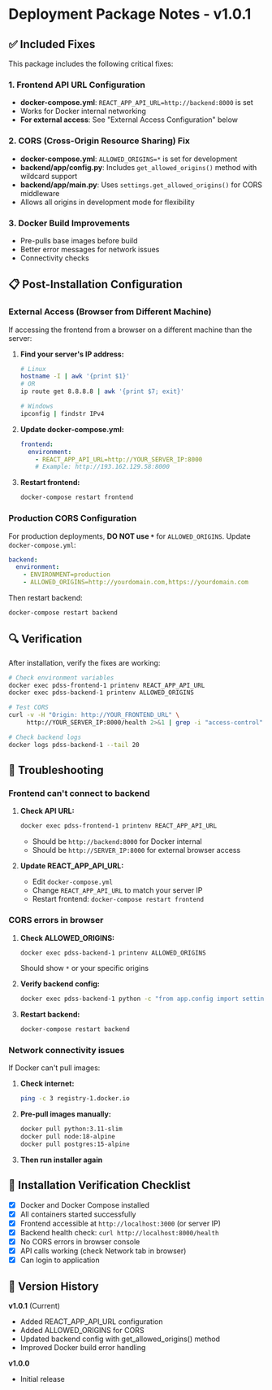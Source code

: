 # Deployment Package Notes - v1.0.1

## ✅ Included Fixes

This package includes the following critical fixes:

### 1. Frontend API URL Configuration
- **docker-compose.yml**: `REACT_APP_API_URL=http://backend:8000` is set
- Works for Docker internal networking
- **For external access**: See "External Access Configuration" below

### 2. CORS (Cross-Origin Resource Sharing) Fix
- **docker-compose.yml**: `ALLOWED_ORIGINS=*` is set for development
- **backend/app/config.py**: Includes `get_allowed_origins()` method with wildcard support
- **backend/app/main.py**: Uses `settings.get_allowed_origins()` for CORS middleware
- Allows all origins in development mode for flexibility

### 3. Docker Build Improvements
- Pre-pulls base images before build
- Better error messages for network issues
- Connectivity checks

## 📋 Post-Installation Configuration

### External Access (Browser from Different Machine)

If accessing the frontend from a browser on a different machine than the server:

1. **Find your server's IP address:**
   ```bash
   # Linux
   hostname -I | awk '{print $1}'
   # OR
   ip route get 8.8.8.8 | awk '{print $7; exit}'
   
   # Windows
   ipconfig | findstr IPv4
   ```

2. **Update docker-compose.yml:**
   ```yaml
   frontend:
     environment:
       - REACT_APP_API_URL=http://YOUR_SERVER_IP:8000
       # Example: http://193.162.129.58:8000
   ```

3. **Restart frontend:**
   ```bash
   docker-compose restart frontend
   ```

### Production CORS Configuration

For production deployments, **DO NOT use `*`** for `ALLOWED_ORIGINS`. Update `docker-compose.yml`:

```yaml
backend:
  environment:
    - ENVIRONMENT=production
    - ALLOWED_ORIGINS=http://yourdomain.com,https://yourdomain.com
```

Then restart backend:
```bash
docker-compose restart backend
```

## 🔍 Verification

After installation, verify the fixes are working:

```bash
# Check environment variables
docker exec pdss-frontend-1 printenv REACT_APP_API_URL
docker exec pdss-backend-1 printenv ALLOWED_ORIGINS

# Test CORS
curl -v -H "Origin: http://YOUR_FRONTEND_URL" \
     http://YOUR_SERVER_IP:8000/health 2>&1 | grep -i "access-control"

# Check backend logs
docker logs pdss-backend-1 --tail 20
```

## 🐛 Troubleshooting

### Frontend can't connect to backend

1. **Check API URL:**
   ```bash
   docker exec pdss-frontend-1 printenv REACT_APP_API_URL
   ```
   - Should be `http://backend:8000` for Docker internal
   - Should be `http://SERVER_IP:8000` for external browser access

2. **Update REACT_APP_API_URL:**
   - Edit `docker-compose.yml`
   - Change `REACT_APP_API_URL` to match your server IP
   - Restart frontend: `docker-compose restart frontend`

### CORS errors in browser

1. **Check ALLOWED_ORIGINS:**
   ```bash
   docker exec pdss-backend-1 printenv ALLOWED_ORIGINS
   ```
   Should show `*` or your specific origins

2. **Verify backend config:**
   ```bash
   docker exec pdss-backend-1 python -c "from app.config import settings; print(settings.get_allowed_origins())"
   ```

3. **Restart backend:**
   ```bash
   docker-compose restart backend
   ```

### Network connectivity issues

If Docker can't pull images:

1. **Check internet:**
   ```bash
   ping -c 3 registry-1.docker.io
   ```

2. **Pre-pull images manually:**
   ```bash
   docker pull python:3.11-slim
   docker pull node:18-alpine
   docker pull postgres:15-alpine
   ```

3. **Then run installer again**

## 📝 Installation Verification Checklist

- [x] Docker and Docker Compose installed
- [x] All containers started successfully
- [x] Frontend accessible at `http://localhost:3000` (or server IP)
- [x] Backend health check: `curl http://localhost:8000/health`
- [x] No CORS errors in browser console
- [x] API calls working (check Network tab in browser)
- [x] Can login to application

## 🔄 Version History

**v1.0.1** (Current)
- Added REACT_APP_API_URL configuration
- Added ALLOWED_ORIGINS for CORS
- Updated backend config with get_allowed_origins() method
- Improved Docker build error handling

**v1.0.0**
- Initial release

